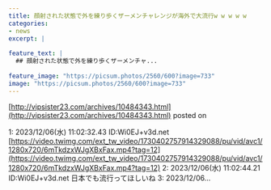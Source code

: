 ```yaml
---
title: 顔射された状態で外を練り歩くザーメンチャレンジが海外で大流行w w w w w
categories:
- news
excerpt: |
  
feature_text: |
  ## 顔射された状態で外を練り歩くザーメンチャ...
  
feature_image: "https://picsum.photos/2560/600?image=733"
image: "https://picsum.photos/2560/600?image=733"
---
```


[http://vipsister23.com/archives/10484343.html](http://vipsister23.com/archives/10484343.html)
posted on 

<!--more-->

1: 2023/12/06(水) 11:02:32.43 ID:Wi0EJ+v3d.net [https://video.twimg.com/ext_tw_video/1730402757914329088/pu/vid/avc1/1280x720/6mTkdzxWJgXBxFax.mp4?tag=12](https://video.twimg.com/ext_tw_video/1730402757914329088/pu/vid/avc1/1280x720/6mTkdzxWJgXBxFax.mp4?tag=12) 2: 2023/12/06(水) 11:02:44.21 ID:Wi0EJ+v3d.net 日本でも流行ってほしいね 3: 2023/12/06...

